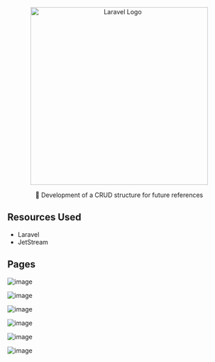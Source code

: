 <p align="center"><a href="https://laravel.com" target="_blank"><img src="https://raw.githubusercontent.com/laravel/art/master/logo-lockup/5%20SVG/2%20CMYK/1%20Full%20Color/laravel-logolockup-cmyk-red.svg" width="400" alt="Laravel Logo"></a></p>

<p align="center">🚀 Development of a CRUD structure for future references</p>

## Resources Used
- Laravel
- JetStream

## Pages

![image](https://github.com/user-attachments/assets/68cead34-9a1c-4ba2-84fc-0492a34d744c)

![image](https://github.com/user-attachments/assets/191c6400-aa4a-42c5-9835-3e4b01e1171d)

![image](https://github.com/user-attachments/assets/43bca8e7-aaac-4267-a7c0-1fe7a0919f2e)

![image](https://github.com/user-attachments/assets/1f5b5c86-e197-4de0-9962-3f90d5995675)

![image](https://github.com/user-attachments/assets/87e4bdd2-6409-4246-af06-2a9194402176)

![image](https://github.com/user-attachments/assets/9f23826c-9d55-4bd4-bea2-09c6a43aee3e)


